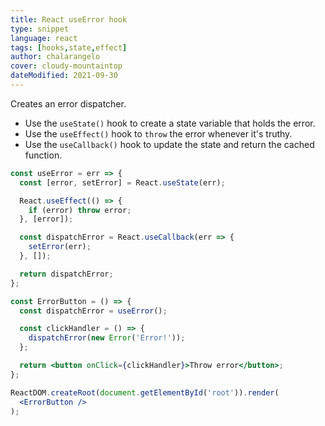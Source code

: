 ```yaml
---
title: React useError hook
type: snippet
language: react
tags: [hooks,state,effect]
author: chalarangelo
cover: cloudy-mountaintop
dateModified: 2021-09-30
---
```


Creates an error dispatcher.

- Use the `useState()` hook to create a state variable that holds the error.
- Use the `useEffect()` hook to `throw` the error whenever it's  truthy.
- Use the `useCallback()` hook to update the state and return the cached function.

```jsx
const useError = err => {
  const [error, setError] = React.useState(err);

  React.useEffect(() => {
    if (error) throw error;
  }, [error]);

  const dispatchError = React.useCallback(err => {
    setError(err);
  }, []);

  return dispatchError;
};
```

```jsx
const ErrorButton = () => {
  const dispatchError = useError();

  const clickHandler = () => {
    dispatchError(new Error('Error!'));
  };

  return <button onClick={clickHandler}>Throw error</button>;
};

ReactDOM.createRoot(document.getElementById('root')).render(
  <ErrorButton />
);
```
